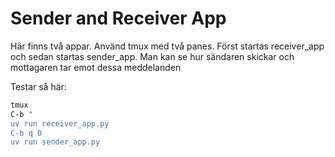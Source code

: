 # Sender and Receiver App

Här finns två appar. Använd tmux med två panes.
Först startas receiver_app och sedan startas sender_app.
Man kan se hur sändaren skickar och mottagaren tar emot dessa meddelanden

Testar så här:

```bash
tmux
C-b "
uv run receiver_app.py
C-b q 0
uv run sender_app.py 
```
